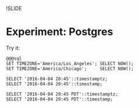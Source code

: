 !SLIDE

# Experiment: Postgres

Try it:

    @@@sql
    SET TIMEZONE='America/Los_Angeles'; SELECT NOW();
    SET TIMEZONE='America/Chicago';     SELECT NOW();

    SELECT '2016-04-04 20:45'::timestamptz;
    SELECT '2016-04-04 20:45'::timestamp;
    
    SELECT '2016-04-04 20:45 PDT'::timestamptz;
    SELECT '2016-04-04 20:45 PDT'::timestamp;



